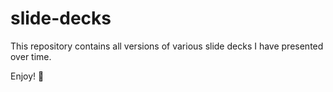 # slide-decks

This repository contains all versions of various slide decks I have presented over time.

Enjoy! 🤙
